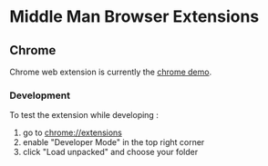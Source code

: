 # Middle Man Browser Extensions

## Chrome

Chrome web extension is currently the [chrome demo](https://developer.chrome.com/docs/extensions/mv3/getstarted/).

### Development

To test the extension while developing :
1. go to [chrome://extensions](chrome://extensions)
2. enable "Developer Mode" in the top right corner
3. click "Load unpacked" and choose your folder
